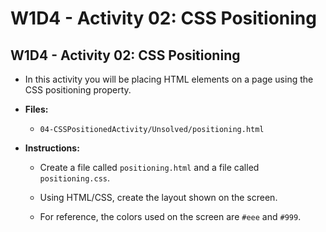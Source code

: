 # W1D4 - Activity 02: CSS Positioning

## W1D4 - Activity 02: CSS Positioning

* In this activity you will be placing HTML elements on a page using the CSS positioning property.

* **Files:**

    * `04-CSSPositionedActivity/Unsolved/positioning.html`

* **Instructions:**

   * Create a file called `positioning.html` and a file called `positioning.css`.

   * Using HTML/CSS, create the layout shown on the screen.

   * For reference, the colors used on the screen are `#eee` and `#999`.